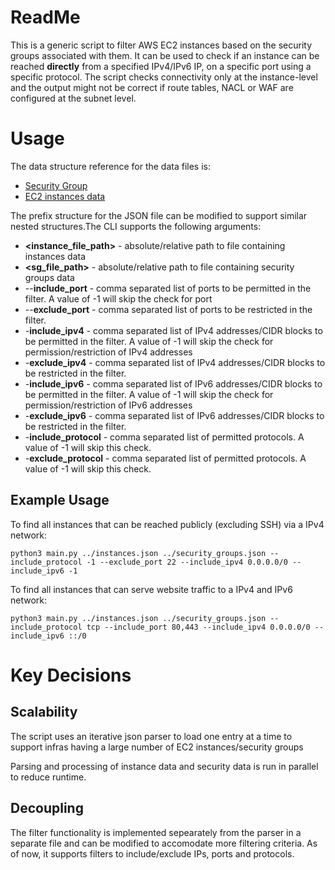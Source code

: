 # ReadMe

This is a generic script to filter AWS EC2 instances based on the security groups associated with them. It can be used to check if an instance can be reached **directly** from a specified IPv4/IPv6 IP, on a specific port using a specific protocol.
The script checks connectivity only at the instance-level and the output might not be correct if route tables, NACL or WAF are configured at the subnet level.

# Usage
The data structure reference for the data files is:
 - [Security Group](https://docs.aws.amazon.com/AWSEC2/latest/APIReference/API_SecurityGroup.html)
 - [EC2 instances data](https://docs.aws.amazon.com/cli/latest/reference/ec2/describe-instances.html)

The prefix structure for the JSON file can be modified to support similar nested structures.The CLI supports the following arguments:

 - **<instance_file_path>** - absolute/relative path to file containing instances data
  - **<sg_file_path>** - absolute/relative path to file containing security groups data
 -  --**include_port** - comma separated list of ports to be permitted in the filter. A value of -1 will skip the check for port
 - --**exclude_port**  - comma separated list of ports to be restricted in the filter.
 - -**include_ipv4** - comma separated list of IPv4 addresses/CIDR blocks to be permitted in the filter. A value of -1 will skip the check for permission/restriction of IPv4 addresses
 - -**exclude_ipv4** - comma separated list of IPv4 addresses/CIDR blocks to be restricted in the filter. 
 - -**include_ipv6** - comma separated list of IPv6 addresses/CIDR blocks to be permitted in the filter. A value of -1 will skip the check for permission/restriction of IPv6 addresses
 - -**exclude_ipv6** - comma separated list of IPv6 addresses/CIDR blocks to be restricted in the filter. 
 - -**include_protocol** - comma separated list of permitted protocols. A value of -1 will skip this check.
- -**exclude_protocol** - comma separated list of permitted protocols. A value of -1 will skip this check.

## Example Usage

To find all instances that can be reached publicly (excluding SSH) via a IPv4 network:

    python3 main.py ../instances.json ../security_groups.json --include_protocol -1 --exclude_port 22 --include_ipv4 0.0.0.0/0 --include_ipv6 -1

To find all instances that can serve website traffic to a IPv4 and IPv6 network:

    python3 main.py ../instances.json ../security_groups.json --include_protocol tcp --include_port 80,443 --include_ipv4 0.0.0.0/0 --include_ipv6 ::/0

 

# Key Decisions

## Scalability

The script uses an iterative json parser to load one entry at a time to support infras having a large number of EC2 instances/security groups

Parsing and processing of instance data and security data is run in parallel to reduce runtime.

## Decoupling

The filter functionality is implemented sepearately from the parser in a separate file and can be modified to accomodate more filtering criteria. As of now, it supports filters to include/exclude IPs, ports and protocols.


```
